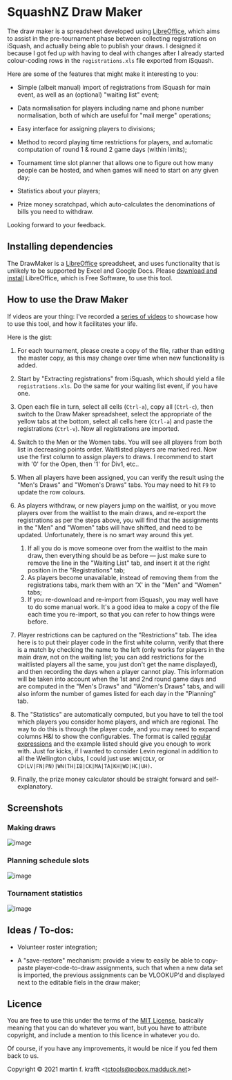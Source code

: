 # SquashNZ Draw Maker

The draw maker is a spreadsheet developed using
[LibreOffice](https://libreoffice.org), which aims to assist in the
pre-tournament phase between collecting registrations on iSquash, and actually
being able to publish your draws. I designed it because I got fed up with
having to deal with changes after I already started colour-coding rows in the
`registrations.xls` file exported from iSquash.

Here are some of the features that might make it interesting to you:

- Simple (albeit manual) import of registrations from iSquash for main event, as well as an (optional) "waiting list" event;

- Data normalisation for players including name and phone number normalisation, both of which are useful for "mail merge" operations;

- Easy interface for assigning players to divisions;

- Method to record playing time restrictions for players, and automatic computation of round 1 & round 2 game days (within limits);

- Tournament time slot planner that allows one to figure out how many people can be hosted, and when games will need to start on any given day;

- Statistics about your players;

- Prize money scratchpad, which auto-calculates the denominations of bills you need to withdraw.

Looking forward to your feedback.

## Installing dependencies

The DrawMaker is a [LibreOffice](https://libreoffice.org) spreadsheet, and uses functionality that is unlikely to be supported by Excel and Google Docs. Please [download and install](https://www.libreoffice.org/get-help/install-howto/) LibreOffice, which is Free Software, to use this tool.

## How to use the Draw Maker

If videos are your thing: I've recorded a [series of
videos](https://vimeo.com/tctools) to showcase how to use this tool, and
how it facilitates your life.

Here is the gist:

1. For each tournament, please create a copy of the file, rather than editing the master copy, as this may change over time when new functionality is added.

2. Start by "Extracting registrations" from iSquash, which should yield a file `registrations.xls`. Do the same for your waiting list event, if you have one.

3. Open each file in turn, select all cells (`Ctrl-a`), copy all (`Ctrl-c`), then switch to the Draw Maker spreadsheet, select the appropriate of the yellow tabs at the bottom, select all cells here (`Ctrl-a`) and paste the registrations (`Ctrl-v`). Now all registrations are imported.

4. Switch to the Men or the Women tabs. You will see all players from both list in decreasing points order. Waitlisted players are marked red. Now use the first column to assign players to draws. I recommend to start with '0' for the Open, then '1' for Div1, etc..

5. When all players have been assigned, you can verify the result using the "Men's Draws" and "Women's Draws" tabs. You may need to hit `F9` to update the row colours.

6. As players withdraw, or new players jump on the waitlist, or you move players over from the waitlist to the main draws, and re-export the registrations as per the steps above, you will find that the assignments in the "Men" and "Women" tabs will have shifted, and need to be updated. Unfortunately, there is no smart way around this yet.

   1. If all you do is move someone over from the waitlist to the main draw, then everything should be as before — just make sure to remove the line in the "Waiting List" tab, and insert it at the right position in the "Registrations" tab;
   2. As players become unavailable, instead of removing them from the registrations tabs, mark them with an 'X' in the "Men" and "Women" tabs;
   3. If you re-download and re-import from iSquash, you may well have to do some manual work. It's a good idea to make a copy of the file each time you re-import, so that you can refer to how things were before.

7. Player restrictions can be captured on the "Restrictions" tab. The idea here is to put their player code in the first white column, verify that there is a match by checking the name to the left (only works for players in the main draw, not on the waiting list; you can add restrictions for the waitlisted players all the same, you just don't get the name displayed), and then recording the days when a player cannot play. This information will be taken into account when the 1st and 2nd round game days and are computed in the "Men's Draws" and "Women's Draws" tabs, and will also inform the number of games listed for each day in the "Planning" tab.

8. The "Statistics" are automatically computed, but you have to tell the tool which players you consider home players, and which are regional. The way to do this is through the player code, and you may need to expand columns H&I to show the configurables. The format is called [regular expressions](https://en.wikipedia.org/wiki/Regular_expression) and the example listed should give you enough to work with. Just for kicks, if I wanted to consider Levin regional in addition to all the Wellington clubs, I could just use: `WN|CDLV`, or `CD(LV|FN|PN)|WN(TH|IB|CK|MA|TA|KH|WO|HC|UH)`.

9. Finally, the prize money calculator should be straight forward and self-explanatory.

## Screenshots

### Making draws

![image](https://user-images.githubusercontent.com/195073/134892584-56a463b8-e21c-48ed-8ee3-5b3d580bb902.png)

### Planning schedule slots

![image](https://user-images.githubusercontent.com/195073/134892797-3bab0626-c0d0-4323-96b9-52f178e0f71d.png)

### Tournament statistics

![image](https://user-images.githubusercontent.com/195073/134892672-166f47e6-9d8c-44bf-8e8b-7b539dbe0dfd.png)

## Ideas / To-dos:

- Volunteer roster integration;

- A "save-restore" mechanism: provide a view to easily be able to copy-paste player-code-to-draw assignments, such that when a new data set is imported, the previous assignments can be VLOOKUP'd and displayed next to the editable fiels in the draw maker;

## Licence

You are free to use this under the terms of the [MIT
License](https://mit-license.org/), basically meaning that you can do whatever
you want, but you have to attribute copyright, and include a mention to this
licence in whatever you do.

Of course, if you have any improvements, it would be nice if you fed them back
to us.

Copyright © 2021 martin f. krafft <<tctools@pobox.madduck.net>>
